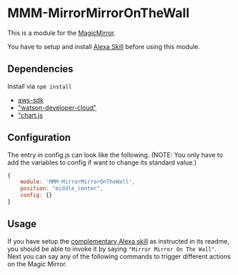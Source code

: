 # MMM-MirrorMirrorOnTheWall

This is a module for the [MagicMirror](https://github.com/MichMich/MagicMirror). 



You have to setup and install [Alexa Skill]() before using this module.


## Dependencies

Install via `npm install`

- [aws-sdk]() 
- ["watson-developer-cloud"]()
- ["chart.js]()


## Configuration

The entry in config.js can look like the following. (NOTE: You only have to add the variables to config if want to change its standard value.)

```Javascript
{
    module: 'MMM-MirrorMirrorOnTheWall',
    position: "middle_center",
    config: {}
}
```


## Usage

If you have setup the [complementary Alexa skill](https://github.com/joanaz/MirrorMirrorOnTheWallSkill) as instructed in its readme, you should be able to invoke it by saying `"Mirror Mirror On The Wall"`. Next you can say any of the following commands to trigger different actions on the Magic Mirror.


